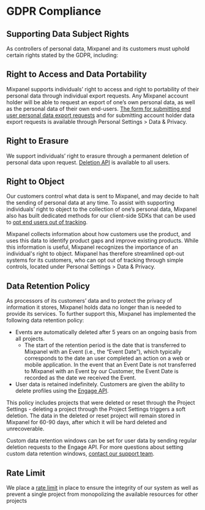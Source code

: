 # GDPR Compliance


## Supporting Data Subject Rights

As controllers of personal data, Mixpanel and its customers must uphold certain rights stated by the GDPR, including:

## Right to Access and Data Portability

Mixpanel supports individuals’ right to access and right to portability of their personal data through individual export requests. Any Mixpanel account holder will be able to request an export of one’s own personal data, as well as the personal data of their own end-users. [The form for submitting end user personal data export requests](/docs/other-bits/privacy-and-security/export-or-delete-end-user-data) and for submitting account holder data export requests is available through Personal Settings > Data & Privacy. 
 
## Right to Erasure

We support individuals’ right to erasure through a permanent deletion of personal data upon request. [Deletion API](https://developer.mixpanel.com/docs/privacy-security#manage-personal-data) is available to all users.

## Right to Object

Our customers control what data is sent to Mixpanel, and may decide to halt the sending of personal data at any time. To assist with supporting individuals’ right to object to the collection of one’s personal data, Mixpanel also has built dedicated methods for our client-side SDKs that can be used to [opt end users out of tracking](/docs/tracking/how-tos/privacy-friendly-tracking).

Mixpanel collects information about how customers use the product, and uses this data to identify product gaps and improve existing products. While this information is useful, Mixpanel recognizes the importance of an individual's right to object.  Mixpanel has therefore streamlined opt-out systems for its customers, who can opt out of tracking through simple controls, located under Personal Settings > Data & Privacy.

## Data Retention Policy

As processors of its customers’ data and to protect the privacy of information it stores, Mixpanel holds data no longer than is needed to provide its services. To further support this, Mixpanel has implemented the following data retention policy:

- Events are automatically deleted after 5 years on an ongoing basis from all projects.
  - The start of the retention period is the date that is transferred to Mixpanel with an Event (i.e., the “Event Date”), which typically corresponds to the date an user completed an action on a web or mobile application. In the event that an Event Date is not transferred to Mixpanel with an Event by our Customer, the Event Date is recorded as the date we received the Event.
- User data is retained indefinitely. Customers are given the ability to delete profiles using the [Engage API](https://developer.mixpanel.com/reference/delete-profile).

This policy includes projects that were deleted or reset through the Project Settings - deleting a project through the Project Settings triggers a soft deletion. The data in the deleted or reset project will remain stored in Mixpanel for 60-90 days, after which it will be hard deleted and unrecoverable.

Custom data retention windows can be set for user data by sending regular deletion requests to the Engage API. For more questions about setting custom data retention windows, [contact our support team](https://mixpanel.com/get-support).

## Rate Limit

We place a [rate limit](/docs/other-bits/privacy-and-security/export-or-delete-end-user-data#rate-limit) in place to ensure the integrity of our system as well as prevent a single project from monopolizing the available resources for other projects
